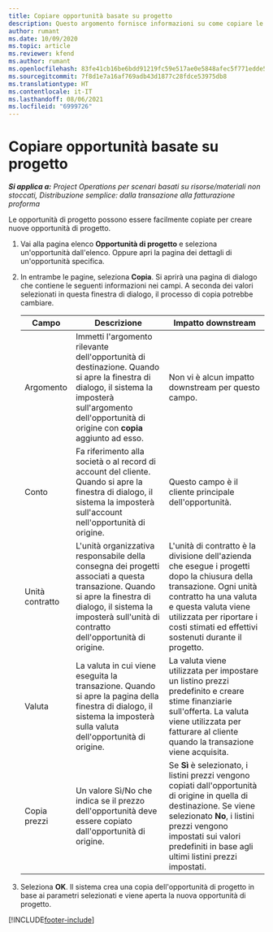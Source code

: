 ```yaml
---
title: Copiare opportunità basate su progetto
description: Questo argomento fornisce informazioni su come copiare le opportunità basate su progetto in Project Operations.
author: rumant
ms.date: 10/09/2020
ms.topic: article
ms.reviewer: kfend
ms.author: rumant
ms.openlocfilehash: 83fe41cb16be6bdd91219fc59e517ae0e5848afec5f771edde575bb5c24f9865
ms.sourcegitcommit: 7f8d1e7a16af769adb43d1877c28fdce53975db8
ms.translationtype: HT
ms.contentlocale: it-IT
ms.lasthandoff: 08/06/2021
ms.locfileid: "6999726"
---
```

# <a name="copy-project-based-opportunities"></a>Copiare opportunità basate su progetto

_**Si applica a:** Project Operations per scenari basati su risorse/materiali non stoccati, Distribuzione semplice: dalla transazione alla fatturazione proforma_


Le opportunità di progetto possono essere facilmente copiate per creare nuove opportunità di progetto. 

1. Vai alla pagina elenco **Opportunità di progetto** e seleziona un'opportunità dall'elenco. Oppure apri la pagina dei dettagli di un'opportunità specifica. 
2. In entrambe le pagine, seleziona **Copia**. Si aprirà una pagina di dialogo che contiene le seguenti informazioni nei campi. A seconda dei valori selezionati in questa finestra di dialogo, il processo di copia potrebbe cambiare.

    | **Campo** | **Descrizione** | **Impatto downstream** |
    | --- | --- | --- |
    | Argomento | Immetti l'argomento rilevante dell'opportunità di destinazione. Quando si apre la finestra di dialogo, il sistema la imposterà sull'argomento dell'opportunità di origine con **copia** aggiunto ad esso. | Non vi è alcun impatto downstream per questo campo. |
    | Conto | Fa riferimento alla società o al record di account del cliente. Quando si apre la finestra di dialogo, il sistema la imposterà sull'account nell'opportunità di origine. | Questo campo è il cliente principale dell'opportunità. |
    | Unità contratto | L'unità organizzativa responsabile della consegna dei progetti associati a questa transazione. Quando si apre la finestra di dialogo, il sistema la imposterà sull'unità di contratto dell'opportunità di origine. | L'unità di contratto è la divisione dell'azienda che esegue i progetti dopo la chiusura della transazione. Ogni unità contratto ha una valuta e questa valuta viene utilizzata per riportare i costi stimati ed effettivi sostenuti durante il progetto. |
    | Valuta | La valuta in cui viene eseguita la transazione. Quando si apre la pagina della finestra di dialogo, il sistema la imposterà sulla valuta dell'opportunità di origine. | La valuta viene utilizzata per impostare un listino prezzi predefinito e creare stime finanziarie sull'offerta. La valuta viene utilizzata per fatturare al cliente quando la transazione viene acquisita. |
    | Copia prezzi | Un valore Sì/No che indica se il prezzo dell'opportunità deve essere copiato dall'opportunità di origine. | Se **Sì** è selezionato, i listini prezzi vengono copiati dall'opportunità di origine in quella di destinazione. Se viene selezionato **No**, i listini prezzi vengono impostati sui valori predefiniti in base agli ultimi listini prezzi impostati. |

3. Seleziona **OK**. Il sistema crea una copia dell'opportunità di progetto in base ai parametri selezionati e viene aperta la nuova opportunità di progetto.


[!INCLUDE[footer-include](../includes/footer-banner.md)]